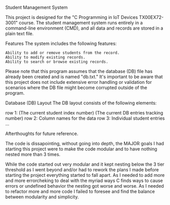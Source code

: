 Student Management System

This project is designed for the "C Programming in IoT Devices TX00EX72-3001" course. The student management system runs entirely in a command-line environment (CMD), and all data and records are stored in a plain text file.

Features
The system includes the following features:

    Ability to add or remove students from the record.
    Ability to modify existing records.
    Ability to search or browse existing records.

Please note that this program assumes that the database (DB) file has already been created and is named "db.txt." It's important to be aware that this project does not include extensive error handling or validation for scenarios where the DB file might become corrupted outside of the program.

Database (DB) Layout
The DB layout consists of the following elements:

row 1: (The current student index number) (The current DB entries tracking number)
row 2: Column names for the data
row 3: Individual student entries
...


Afterthoughts for future reference.

The code is dissapointing, without going into depth, the MAJOR goals I had starting this project were to make the code modular and to have nothing nested more than 3 times.

While the code started out very modular and it kept nesting below the 3 tier threshold as I went beyond and/or had to rework the plans I made before starting the project everything started to fall apart. As I needed to add more and more errorcheking to deal with the myriad ways C finds ways to cause errors or undefined behavior the nesting got worse and worse.
As I needed to refactor more and more code I failed to foresee and find the balance between modularity and simplicity.